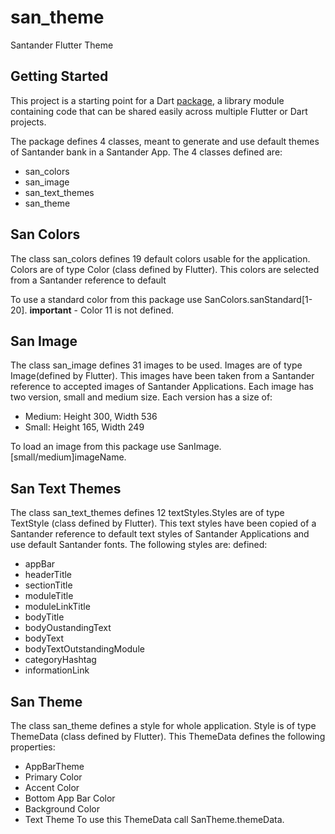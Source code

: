 # san_theme

Santander Flutter Theme

## Getting Started

This project is a starting point for a Dart
[package](https://flutter.dev/developing-packages/),
a library module containing code that can be shared easily across
multiple Flutter or Dart projects.


The package defines 4 classes, meant to generate and use default themes of Santander bank
in a Santander App. The 4 classes defined are:

- san_colors
- san_image
- san_text_themes
- san_theme

## San Colors
The class san_colors defines 19 default colors usable for the application. Colors are of type 
Color (class defined by Flutter). This colors are selected from a Santander reference to default 


To use a standard color from this package use SanColors.sanStandard[1-20].
**important** - Color 11 is not defined.

## San Image
The class san_image defines 31 images to be used. Images are of type Image(defined by Flutter). 
This images have been taken from a Santander reference to accepted images of Santander Applications. 
Each image has two version, small and medium size. Each version
has a size of:
-  Medium: Height 300, Width 536
-  Small: Height 165, Width 249

To load an image from this package use SanImage.\[small/medium\]imageName.

## San Text Themes
The class san_text_themes defines 12 textStyles.Styles are of type TextStyle (class defined by Flutter). 
This text styles have been copied of a Santander reference to default text styles of Santander Applications 
and use default Santander fonts. The following styles are:
defined:
- appBar
- headerTitle
- sectionTitle
- moduleTitle
- moduleLinkTitle
- bodyTitle
- bodyOustandingText
- bodyText
- bodyTextOutstandingModule
- categoryHashtag
- informationLink

## San Theme
The class san_theme defines a style for whole application. Style is of type ThemeData (class defined by Flutter).
This ThemeData defines the following properties:
- AppBarTheme
- Primary Color
- Accent Color
- Bottom App Bar Color
- Background Color
- Text Theme
To use this ThemeData call SanTheme.themeData.